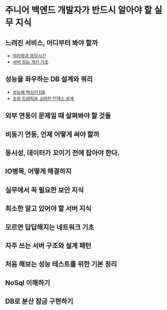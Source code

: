 # 주니어 백엔드 개발자가 반드시 알아야 할 실무 지식

## 느려진 서비스, 어디부터 봐야 할까
- [처리량과 응답시간](./느려진%20서비스%20어디부터%20봐야할까/처리량과%20응답%20시간.md)
- [서버 성능 개선 기초](./느려진%20서비스%20어디부터%20봐야할까/서버%20성능%20개선%20기초.md)

## 성능을 좌우하는 DB 설계와 쿼리
- [성능에 핵심인 DB](./성능을%20좌우하는%20DB설계와%20쿼리/성능에%20핵심인%20DB.md)
- [조회 트래픽을 고려한 인덱스 설계](./성능을%20좌우하는%20DB설계와%20쿼리/조회%20트래픽을%20고려한%20인덱스%20설계.md)


## 외부 연동이 문제일 때 살펴봐야 할 것들

## 비동기 연동, 언제 어떻게 써야 할까

## 동시성, 데이터가 꼬이기 전에 잡아야 한다.

## IO병목, 어떻게 해결하지

## 실무에서 꼭 필요한 보안 지식

## 최소한 알고 있어야 할 서버 지식

## 모르면 답답해지는 네트워크 기초

## 자주 쓰는 서버 구조와 설계 패턴

## 처음 해보는 성능 테스트를 위한 기본 정리

## NoSql 이해하기

## DB로 분산 잠금 구현하기